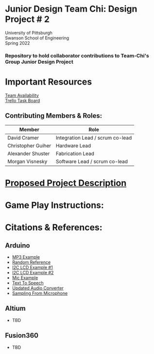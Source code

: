 # Junior Design Team Chi: Design Project # 2
University of Pittsburgh <br>
Swanson School of Engineering <br>
Spring 2022 <br>
### Repository to hold collaborator contributions to Team-Chi's Group Junior Design Project

# Important Resources
[Team Availability](https://www.when2meet.com/?14987485-l46cu)
<br>
[Trello Task Board](https://trello.com/b/Vlmt92qO/team-task-board)

## Contributing Members & Roles:

| Member      | Role        |
| ----------- | ----------- |
| David Cramer       | Integration Lead / scrum co-lead  |
| Christopher Guiher | Hardware Lead  |
| Alexander Shuster  | Fabrication Lead  |
| Morgan Visnesky    | Software Lead / scrum co-lead  |

# [Proposed Project Description](https://github.com/vism2889/ECE_1895_junior_design_team_chi/blob/base-arduino-functionality/Team%20CHI%20Design%20Proposal.pdf)

# Game Play Instructions:

# Citations & References:
## Arduino
- [MP3 Example](https://www.youtube.com/watch?v=m1HEwgHSBrs&t=9s)
- [Random Reference](https://www.arduino.cc/en/Reference/Random)
- [I2C LCD Example #1](https://github.com/johnrickman/LiquidCrystal_I2C/blob/master/examples/HelloWorld/HelloWorld.pde)
- [I2C LCD Example #2](https://create.arduino.cc/projecthub/Arnov_Sharma_makes/lcd-i2c-tutorial-664e5a)
- [Mic Example](https://www.aranacorp.com/en/using-a-microphone-with-arduino/)
- [Text To Speech](https://ttsmp3.com/)
- [Updated Audio Converter](https://github.com/damellis/EncodeAudio/blob/36c9dcb94ca66bf2e319c84b3f95d38b755265b2/EncodeAudio.pde)
- [Sampling From Microphone](https://learn.adafruit.com/adafruit-microphone-amplifier-breakout/measuring-sound-levels)
## Altium
- TBD
## Fusion360
- TBD

